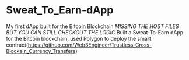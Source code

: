 # Sweat_To_Earn-dApp
My first dApp built for the Bitcoin Blockchain *MISSING THE HOST FILES BUT YOU CAN STILL CHECKOUT THE LOGIC*
Built a Sweat-To-Earn dApp for the Bitcoin blockchain, used Polygon to deploy the smart contract(https://github.com/Web3Engineer/Trustless_Cross-Blockain_Currency_Transfers)

